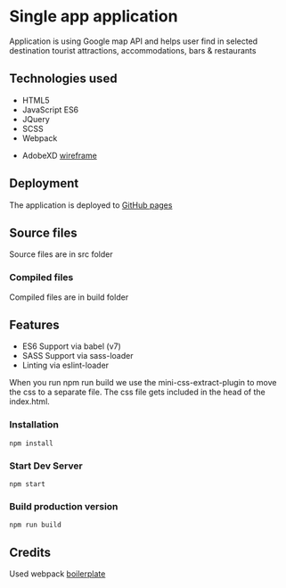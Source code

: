 # Single app application
Application is using Google map API and helps user find in selected destination tourist attractions, accommodations, bars & restaurants

## Technologies used
* HTML5
* JavaScript ES6
* JQuery
* SCSS
* Webpack
+ AdobeXD [wireframe](https://xd.adobe.com/view/cff591a8-68c9-4de2-64fb-f9895b978a5c-b9c4/)


## Deployment
The application is deployed to [GitHub pages](https://player64.github.io/Interactive-Frontend-Development/index.html)

## Source files
Source files are in src folder

### Compiled files
Compiled files are in build folder

## Features
* ES6 Support via babel (v7)
* SASS Support via sass-loader
* Linting via eslint-loader

When you run npm run build we use the mini-css-extract-plugin to move the css to a separate file. The css file gets included in the head of the index.html.

### Installation
`npm install`

### Start Dev Server
`npm start`

### Build production version
`npm run build`

## Credits
Used webpack [boilerplate](https://github.com/wbkd/webpack-starter)
